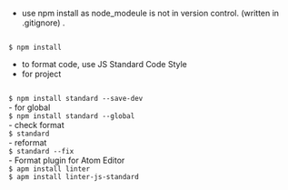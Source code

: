 - use npm install as node_modeule is not in version control. (written in .gitignore) .  
<code>
$ npm install
</code>

- to format code, use JS Standard Code Style  
 - for project  
<code>
$ npm install standard --save-dev  
</code>
 - for global  
<code>
$ npm install standard --global  
</code>
 - check format  
<code>
$ standard  
</code>
 - reformat  
<code>
$ standard --fix  
</code>
 - Format plugin for Atom Editor  
<code>
$ apm install linter  
$ apm install linter-js-standard
</code>
